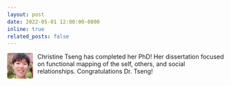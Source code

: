```yaml
---
layout: post
date: 2022-05-01 12:00:00-0800
inline: true
related_posts: false
---
```


<img src="/assets/img/people/Christine.Tseng.jpg" alt="Christine Tseng" style="width: 60px; height: 60px; object-fit: cover; border-radius: 4px; float: left; margin-right: 10px;"> Christine Tseng has completed her PhD! Her dissertation focused on functional mapping of the self, others, and social relationships. Congratulations Dr. Tseng!
